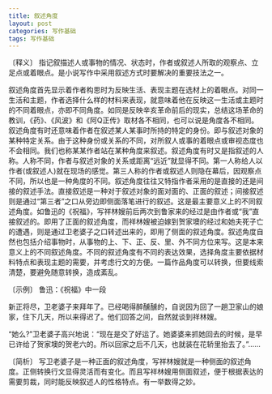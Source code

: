 ```yaml
---
title: 叙述角度
layout: post
categories: 写作基础
tags: 写作基础
---
```


〔释义〕 指记叙描述人或事物的情况、状态时，作者或叙述人所取的观察点、立足点或着眼点。是小说写作中采用叙述方式时要解决的重要技法之一。

叙述角度首先显示着作者构思时为反映生活、表现主题在选材上的着眼点。对同一生活和主题，作者选择什么样的材料来表现，就意味着他在反映这一生活或主题时的不同着眼点，亦即不同角度。如同是反映辛亥革命前后的现实，总结这场革命的教训，《药》、《风波》和《阿Q正传》取材各不相同，也可以说是角度各不相同。叙述角度有时还意味着作者在叙述某人某事时所持的特定的身份。即与叙述对象的某种特定关系。由于这种身份或关系的不同，对所叙人或事的着眼点或审视态度也不会相同。我们也称某某作者站在某种角度来叙述。叙述角度有时又是指叙述的人称。人称不同，作者与叙述对象的关系或距离“远近”就显得不同。第一人称给人以作者(或叙述人)就在现场的感觉。第三人称的作者或叙述人则隐在幕后，因观察点不同，所以也是一种角度的不同。叙述角度往往又特指作者采用的是直接的还是间接的叙述手法。直接叙述是一种对于叙述对象的面对面的、正面的叙述；间接叙述则是通过“第三者”之口从旁边即侧面落笔进行的叙述。这是最主要意义上的不同叙述角度。如鲁迅的《祝福》，写祥林嫂前后两次到鲁家来的经过是由作者或“我”直接叙述的。即用了正面的叙述角度，而祥林嫂被迫嫁到贺家墺的经过和她夫死子亡的遭遇，则是通过卫老婆子之口转述出来的，即用了侧面的叙述角度。叙述角度自然也包括介绍事物时，从事物的上、下、正、反、里、外不同方位来写。这是本来意义上的不同叙述角度。不同的叙述角度有不同的表达效果，选择角度主要依据材料特点和表现主题的需要，并考虑行文的方便。一篇作品角度可以转换，但要线索清楚，要避免随意转换，造成紊乱。

〔示例〕 鲁迅：《祝福》中一段

新正将尽，卫老婆子来拜年了。已经喝得醉醺醺的，自说因为回了一趟卫家山的娘家，住下几天，所以来得迟了。他们回答之间，自然就谈到祥林嫂。

“她么?”卫老婆子高兴地说：“现在是交了好运了。她婆婆来抓她回去的时候，是早已许给了贺家墺的贺老六的。所以回家之后不几天，也就装在花轿里抬去了。”……

〔简析〕 写卫老婆子是一种正面的叙述角度，写祥林嫂就是一种侧面的叙述角度。正侧转换行文显得灵活而有变化。而且写祥林嫂用侧面叙述，便于根据表达的需要剪裁，同时能反映叙述人的性格特点。有一举数得之妙。 